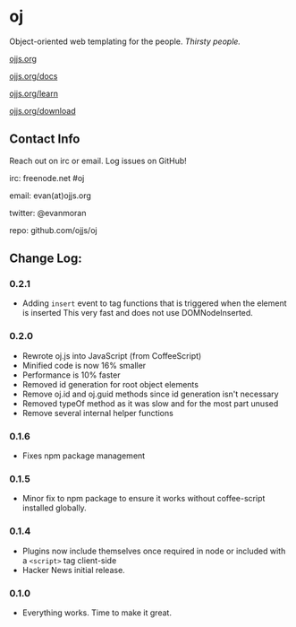 
oj
================================================================================

Object-oriented web templating for the people. *Thirsty people.*

[ojjs.org](http://ojjs.org)

[ojjs.org/docs](http://ojjs.org/docs)

[ojjs.org/learn](http://ojjs.org/learn)

[ojjs.org/download](http://ojjs.org/download)

Contact Info
--------------------------------------------------------------------------------

Reach out on irc or email. Log issues on GitHub!

irc: freenode.net #oj

email: evan(at)ojjs.org

twitter: @evanmoran

repo: github.com/ojjs/oj

Change Log:
--------------------------------------------------------------------------------

### 0.2.1

* Adding `insert` event to tag functions that is triggered when the element is inserted
  This very fast and does not use DOMNodeInserted.

### 0.2.0

* Rewrote oj.js into JavaScript (from CoffeeScript)
* Minified code is now 16% smaller
* Performance is 10% faster
* Removed id generation for root object elements
* Remove oj.id and oj.guid methods since id generation isn't necessary
* Removed typeOf method as it was slow and for the most part unused
* Remove several internal helper functions

### 0.1.6

* Fixes npm package management

### 0.1.5

* Minor fix to npm package to ensure it works without coffee-script installed globally.

### 0.1.4

* Plugins now include themselves once required in node or included with a `<script>` tag client-side
* Hacker News initial release.

### 0.1.0

* Everything works. Time to make it great.





